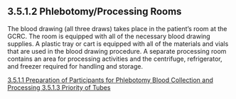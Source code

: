## 3.5.1.2 Phlebotomy/Processing Rooms

The blood drawing (all three draws) takes place in the patient’s room at the GCRC.  The room is equipped with all of the necessary blood drawing supplies.  A plastic tray or cart is equipped with all of the materials and vials that are used in the blood drawing procedure.   A separate processing room contains an area for processing activities and the centrifuge, refrigerator, and freezer required for handling and storage.


<div class="center">
<div class="btn-group">
  <a href=":pages_path:/manuals/blood-collection-processing/3-05-01-01-ppt-preparation.md" class="btn btn-default">
    <span class="glyphicon glyphicon-chevron-left"></span>
    3.5.1.1 Preparation of Participants for Phlebotomy
  </a>

  <a href=":pages_path:/manuals/blood-collection-processing" class="btn btn-default">
    <span class="glyphicon glyphicon-chevron-up"></span>
    Blood Collection and Processing
  </a>

  <a href=":pages_path:/manuals/blood-collection-processing/3-05-01-03-priority-of-tubes.md" class="btn btn-success">
    3.5.1.3 Priority of Tubes
    <span class="glyphicon glyphicon-chevron-right"></span>
  </a>
</div>
</div>
